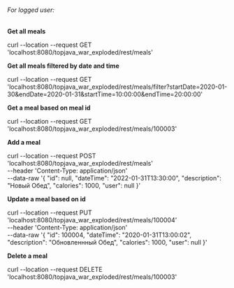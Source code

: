 ###### For logged user:

**Get all meals**

curl --location --request GET 'localhost:8080/topjava_war_exploded/rest/meals'

**Get all meals filtered by date and time**

curl --location --request GET 'localhost:8080/topjava_war_exploded/rest/meals/filter?startDate=2020-01-30&endDate=2020-01-31&startTime=10:00:00&endTime=20:00:00'

**Get a meal based on meal id**

curl --location --request GET 'localhost:8080/topjava_war_exploded/rest/meals/100003'

**Add a meal**

curl --location --request POST 'localhost:8080/topjava_war_exploded/rest/meals' \
--header 'Content-Type: application/json' \
--data-raw '{
"id": null,
"dateTime": "2022-01-31T13:30:00",
"description": "Новый Обед",
"calories": 1000,
"user": null
}'

**Update a meal based on id**

curl --location --request PUT 'localhost:8080/topjava_war_exploded/rest/meals/100004' \
--header 'Content-Type: application/json' \
--data-raw '{
"id": 100004,
"dateTime": "2020-01-31T13:00:02",
"description": "Обновленнный Обед",
"calories": 1000,
"user": null
}'


**Delete a meal**

curl --location --request DELETE 'localhost:8080/topjava_war_exploded/rest/meals/100003'